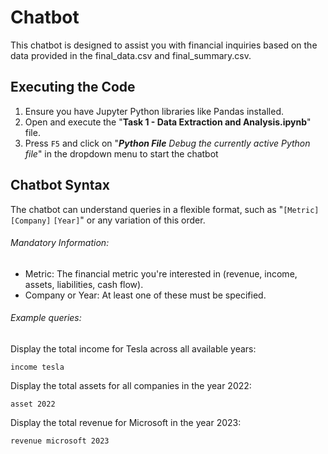 # Chatbot
This chatbot is designed to assist you with financial inquiries based on the data provided in the final_data.csv and final_summary.csv.

## Executing the Code
1. Ensure you have Jupyter Python libraries like Pandas installed.
2. Open and execute the "**Task 1 - Data Extraction and Analysis.ipynb**" file.
3. Press `F5` and click on "_**Python File** Debug the currently active Python file_" in the dropdown menu to start the chatbot

## Chatbot Syntax
The chatbot can understand queries in a flexible format, such as "`[Metric]` `[Company]` `[Year]`" or any variation of this order.

###### Mandatory Information:

- Metric: The financial metric you're interested in (revenue, income, assets, liabilities, cash flow).
- Company or Year: At least one of these must be specified.

###### Example queries:

Display the total income for Tesla across all available years:
```text
income tesla
```
Display the total assets for all companies in the year 2022:
```text
asset 2022
```
Display the total revenue for Microsoft in the year 2023:
```text
revenue microsoft 2023
```  